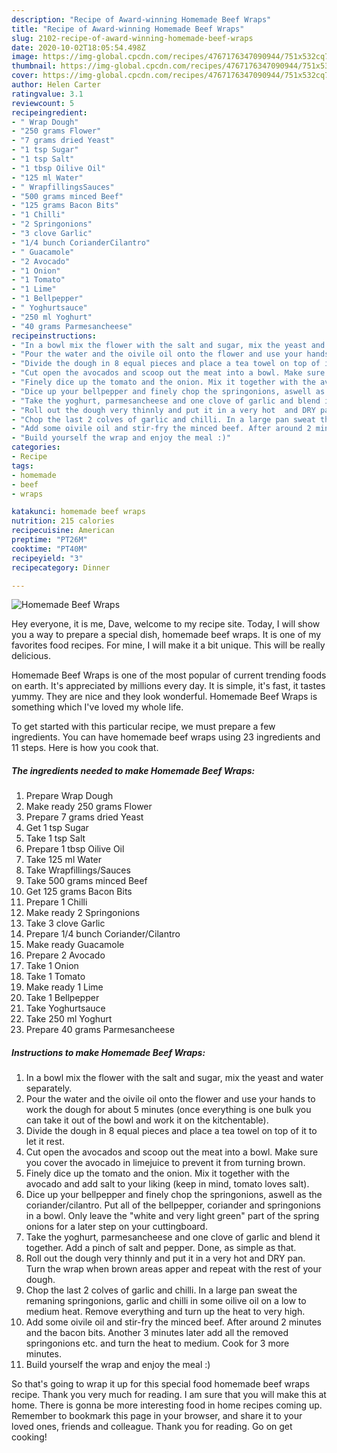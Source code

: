 ```yaml
---
description: "Recipe of Award-winning Homemade Beef Wraps"
title: "Recipe of Award-winning Homemade Beef Wraps"
slug: 2102-recipe-of-award-winning-homemade-beef-wraps
date: 2020-10-02T18:05:54.498Z
image: https://img-global.cpcdn.com/recipes/4767176347090944/751x532cq70/homemade-beef-wraps-recipe-main-photo.jpg
thumbnail: https://img-global.cpcdn.com/recipes/4767176347090944/751x532cq70/homemade-beef-wraps-recipe-main-photo.jpg
cover: https://img-global.cpcdn.com/recipes/4767176347090944/751x532cq70/homemade-beef-wraps-recipe-main-photo.jpg
author: Helen Carter
ratingvalue: 3.1
reviewcount: 5
recipeingredient:
- " Wrap Dough"
- "250 grams Flower"
- "7 grams dried Yeast"
- "1 tsp Sugar"
- "1 tsp Salt"
- "1 tbsp Oilive Oil"
- "125 ml Water"
- " WrapfillingsSauces"
- "500 grams minced Beef"
- "125 grams Bacon Bits"
- "1 Chilli"
- "2 Springonions"
- "3 clove Garlic"
- "1/4 bunch CorianderCilantro"
- " Guacamole"
- "2 Avocado"
- "1 Onion"
- "1 Tomato"
- "1 Lime"
- "1 Bellpepper"
- " Yoghurtsauce"
- "250 ml Yoghurt"
- "40 grams Parmesancheese"
recipeinstructions:
- "In a bowl mix the flower with the salt and sugar, mix the yeast and water separately."
- "Pour the water and the oivile oil onto the flower and use your hands to work the dough for about 5 minutes (once everything is one bulk you can take it out of the bowl and work it on the kitchentable)."
- "Divide the dough in 8 equal pieces and place a tea towel on top of it to let it rest."
- "Cut open the avocados and scoop out the meat into a bowl. Make sure you cover the avocado in limejuice to prevent it from turning brown."
- "Finely dice up the tomato and the onion. Mix it together with the avocado and add salt to your liking (keep in mind, tomato loves salt)."
- "Dice up your bellpepper and finely chop the springonions, aswell as the coriander/cilantro. Put all of the bellpepper, coriander and springonions in a bowl. Only leave the &#34;white and very light green&#34; part of the spring onions for a later step on your cuttingboard."
- "Take the yoghurt, parmesancheese and one clove of garlic and blend it together. Add a pinch of salt and pepper. Done, as simple as that."
- "Roll out the dough very thinnly and put it in a very hot  and DRY pan. Turn the wrap when brown areas apper and repeat with the rest of your dough."
- "Chop the last 2 colves of garlic and chilli. In a large pan sweat the remaning springonions, garlic and chilli in some oilive oil on a low to medium heat. Remove everything and turn up the heat to very high."
- "Add some oivile oil and stir-fry the minced beef. After around 2 minutes and the bacon bits. Another 3 minutes later add all the removed springonions etc. and turn the heat to medium. Cook for 3 more minutes."
- "Build yourself the wrap and enjoy the meal :)"
categories:
- Recipe
tags:
- homemade
- beef
- wraps

katakunci: homemade beef wraps 
nutrition: 215 calories
recipecuisine: American
preptime: "PT26M"
cooktime: "PT40M"
recipeyield: "3"
recipecategory: Dinner

---
```



![Homemade Beef Wraps](https://img-global.cpcdn.com/recipes/4767176347090944/751x532cq70/homemade-beef-wraps-recipe-main-photo.jpg)

Hey everyone, it is me, Dave, welcome to my recipe site. Today, I will show you a way to prepare a special dish, homemade beef wraps. It is one of my favorites food recipes. For mine, I will make it a bit unique. This will be really delicious.

Homemade Beef Wraps is one of the most popular of current trending foods on earth. It's appreciated by millions every day. It is simple, it's fast, it tastes yummy. They are nice and they look wonderful. Homemade Beef Wraps is something which I've loved my whole life.




To get started with this particular recipe, we must prepare a few ingredients. You can have homemade beef wraps using 23 ingredients and 11 steps. Here is how you cook that.

<!--inarticleads1-->

##### The ingredients needed to make Homemade Beef Wraps:

1. Prepare  Wrap Dough
1. Make ready 250 grams Flower
1. Prepare 7 grams dried Yeast
1. Get 1 tsp Sugar
1. Take 1 tsp Salt
1. Prepare 1 tbsp Oilive Oil
1. Take 125 ml Water
1. Take  Wrapfillings/Sauces
1. Take 500 grams minced Beef
1. Get 125 grams Bacon Bits
1. Prepare 1 Chilli
1. Make ready 2 Springonions
1. Take 3 clove Garlic
1. Prepare 1/4 bunch Coriander/Cilantro
1. Make ready  Guacamole
1. Prepare 2 Avocado
1. Take 1 Onion
1. Take 1 Tomato
1. Make ready 1 Lime
1. Take 1 Bellpepper
1. Take  Yoghurtsauce
1. Take 250 ml Yoghurt
1. Prepare 40 grams Parmesancheese




<!--inarticleads2-->

##### Instructions to make Homemade Beef Wraps:

1. In a bowl mix the flower with the salt and sugar, mix the yeast and water separately.
1. Pour the water and the oivile oil onto the flower and use your hands to work the dough for about 5 minutes (once everything is one bulk you can take it out of the bowl and work it on the kitchentable).
1. Divide the dough in 8 equal pieces and place a tea towel on top of it to let it rest.
1. Cut open the avocados and scoop out the meat into a bowl. Make sure you cover the avocado in limejuice to prevent it from turning brown.
1. Finely dice up the tomato and the onion. Mix it together with the avocado and add salt to your liking (keep in mind, tomato loves salt).
1. Dice up your bellpepper and finely chop the springonions, aswell as the coriander/cilantro. Put all of the bellpepper, coriander and springonions in a bowl. Only leave the &#34;white and very light green&#34; part of the spring onions for a later step on your cuttingboard.
1. Take the yoghurt, parmesancheese and one clove of garlic and blend it together. Add a pinch of salt and pepper. Done, as simple as that.
1. Roll out the dough very thinnly and put it in a very hot  and DRY pan. Turn the wrap when brown areas apper and repeat with the rest of your dough.
1. Chop the last 2 colves of garlic and chilli. In a large pan sweat the remaning springonions, garlic and chilli in some oilive oil on a low to medium heat. Remove everything and turn up the heat to very high.
1. Add some oivile oil and stir-fry the minced beef. After around 2 minutes and the bacon bits. Another 3 minutes later add all the removed springonions etc. and turn the heat to medium. Cook for 3 more minutes.
1. Build yourself the wrap and enjoy the meal :)




So that's going to wrap it up for this special food homemade beef wraps recipe. Thank you very much for reading. I am sure that you will make this at home. There is gonna be more interesting food in home recipes coming up. Remember to bookmark this page in your browser, and share it to your loved ones, friends and colleague. Thank you for reading. Go on get cooking!
